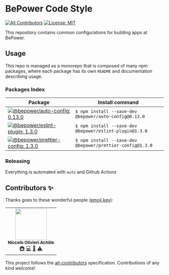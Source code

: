 # BePower Code Style

<!-- ALL-CONTRIBUTORS-BADGE:START - Do not remove or modify this section -->
[badge-all-contributors]: https://img.shields.io/badge/all_contributors-1-orange.svg
<!-- ALL-CONTRIBUTORS-BADGE:END -->

[![All Contributors][badge-all-contributors]](#contributors-) [![License: MIT](https://img.shields.io/badge/License-MIT-green.svg)](LICENSE.md)

This repository contains common configurations for building apps at BePower.

## Usage

This repo is managed as a monorepo that is composed of many npm packages, where each package has its own `README` and documentation describing usage.

### Packages Index

<!-- PACKAGES-TABLE:START - Do not remove or modify this section -->
<!-- prettier-ignore-start -->
| Package | Install command |
| --- | --- |
| [![@bepower/auto-config: 0.13.0](https://img.shields.io/badge/@bepower/auto--config-0.13.0-brightgreen.svg)](packages/auto-config) | `$ npm install --save-dev @bepower/auto-config@0.13.0` |
| [![@bepower/eslint-plugin: 1.3.0](https://img.shields.io/badge/@bepower/eslint--plugin-1.3.0-brightgreen.svg)](packages/eslint-plugin) | `$ npm install --save-dev @bepower/eslint-plugin@1.3.0` |
| [![@bepower/prettier-config: 1.3.0](https://img.shields.io/badge/@bepower/prettier--config-1.3.0-brightgreen.svg)](packages/prettier-config) | `$ npm install --save-dev @bepower/prettier-config@1.3.0` |
<!-- prettier-ignore-end -->
<!-- PACKAGES-TABLE:END -->

### Releasing

Everything is automated with `auto` and Github Actions

## Contributors ✨

Thanks goes to these wonderful people ([emoji key](https://allcontributors.org/docs/en/emoji-key)):

<!-- ALL-CONTRIBUTORS-LIST:START - Do not remove or modify this section -->
<!-- prettier-ignore-start -->
<!-- markdownlint-disable -->
<table>
  <tr>
    <td align="center"><a href="https://github.com/NiccoloOlivieriAchille"><img src="https://avatars.githubusercontent.com/u/55181558?v=4?s=100" width="100px;" alt=""/><br /><sub><b>Niccolò Olivieri Achille</b></sub></a><br /><a href="#infra-NiccoloOlivieriAchille" title="Infrastructure (Hosting, Build-Tools, etc)">🚇</a> <a href="https://github.com/BePowerDeploy <it.aws@bepower.com>/@bepower/dev-configs/commits?author=NiccoloOlivieriAchille" title="Code">💻</a> <a href="https://github.com/BePowerDeploy <it.aws@bepower.com>/@bepower/dev-configs/commits?author=NiccoloOlivieriAchille" title="Documentation">📖</a> <a href="https://github.com/BePowerDeploy <it.aws@bepower.com>/@bepower/dev-configs/commits?author=NiccoloOlivieriAchille" title="Tests">⚠️</a></td>
  </tr>
</table>

<!-- markdownlint-restore -->
<!-- prettier-ignore-end -->

<!-- ALL-CONTRIBUTORS-LIST:END -->

This project follows the [all-contributors](https://github.com/all-contributors/all-contributors) specification. Contributions of any kind welcome!
